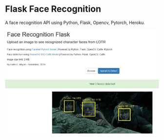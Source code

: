# Flask Face Recognition
A face recognition API using Python, Flask, Opencv, Pytorch, Heroku.

![DemoScreen](/images/webappscreen.jpg)
